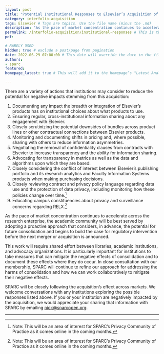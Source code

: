 ```yaml
---
layout: post 
title: "Potential Institutional Responses to Elsevier’s Acquisition of Interfolio" 
category: interfolio-acquisition
tags: Elsevier # Tags are topics. Use the file name (minus the .md)
description: "As the pace of market concentration continues to accelerate across the research enterprise, the academic community will be best served by adopting a proactive approach that considers, in advance, the potential for future consolidation and begins to build the case for regulatory intervention before the next merger or acquisition is announced."
permalink: /interfolio-acquisition/institutional-responses # This is the link it'll show up at.
pdf: 

# RARELY USED
hidden: true # exclude a post/page from pagination
date: 2022-06-29 07:00:00 # This date will override the date in the file name. Mainly we use it to handle ordering in reports / threads. The date can be the day the report was published, and the time can be used to sort posts.
authors: 
- sparc
featured: 
homepage_latest: true # This will add it to the homepage’s "Latest Analysis" section 

---
```


There are a variety of actions that institutions may consider to reduce the potential for negative impacts stemming from this acquisition:

1. Documenting any impact the breadth or integration of Elsevier’s products has on institutional choices about what products to use.
2. Ensuring regular, cross-institutional information sharing about any engagement with Elsevier.
3. Closely scrutinizing the potential downsides of bundles across product lines or other contractual connections between Elsevier products.
4. Monitoring and documenting shifts in pricing and, where possible, sharing with others to reduce information asymmetries.
5. Negotiating the removal of confidentiality clauses from contracts with Elsevier to increase transparency and the ability for information sharing.
6. Advocating for transparency in metrics as well as the data and algorithms upon which they are based.
7. Closely considering the conflict of interest between Elsevier’s publishing portfolio and its research analytics and Faculty Information Systems products when making purchasing decisions.
8. Closely reviewing contract and privacy policy language regarding data use and the protection of data privacy, including monitoring how these policies change over time.[^28] 
9. Educating campus constituencies about privacy and surveillance concerns regarding RELX.[^28]

As the pace of market concentration continues to accelerate across the research enterprise, the academic community will be best served by adopting a proactive approach that considers, in advance, the potential for future consolidation and begins to build the case for regulatory intervention before the next merger or acquisition is announced.

This work will require shared effort between libraries, academic institutions, and advocacy organizations. It is particularly important for institutions to take measures that can mitigate the negative effects of consolidation and to document these effects where they do occur. In close consultation with our membership, SPARC will continue to refine our approach for addressing the harms of consolidation and how we can work collaboratively to mitigate their negative effects.

SPARC will be closely following the acquisition’s effect across markets. We welcome conversations with any institutions exploring the possible responses listed above. If you or your institution are negatively impacted by the acquisition, we would appreciate your sharing that information with SPARC by emailing [nick@sparcopen.org](mailto:nick@sparcopen.org).

---
[^28]: Note: This will be an area of interest for SPARC’s Privacy Community of Practice as it comes online in the coming months.
